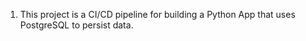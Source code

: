 1.  This project is a CI/CD pipeline for building a Python App that uses PostgreSQL to persist data. 